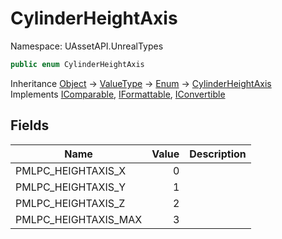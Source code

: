 # CylinderHeightAxis

Namespace: UAssetAPI.UnrealTypes

```csharp
public enum CylinderHeightAxis
```

Inheritance [Object](https://docs.microsoft.com/en-us/dotnet/api/system.object) → [ValueType](https://docs.microsoft.com/en-us/dotnet/api/system.valuetype) → [Enum](https://docs.microsoft.com/en-us/dotnet/api/system.enum) → [CylinderHeightAxis](./uassetapi.unrealtypes.cylinderheightaxis.md)<br>
Implements [IComparable](https://docs.microsoft.com/en-us/dotnet/api/system.icomparable), [IFormattable](https://docs.microsoft.com/en-us/dotnet/api/system.iformattable), [IConvertible](https://docs.microsoft.com/en-us/dotnet/api/system.iconvertible)

## Fields

| Name | Value | Description |
| --- | --: | --- |
| PMLPC_HEIGHTAXIS_X | 0 |  |
| PMLPC_HEIGHTAXIS_Y | 1 |  |
| PMLPC_HEIGHTAXIS_Z | 2 |  |
| PMLPC_HEIGHTAXIS_MAX | 3 |  |

